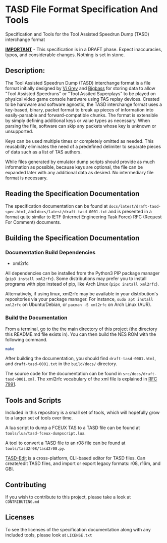 # **TASD File Format Specification And Tools**

Specification and Tools for the Tool Assisted Speedrun Dump (TASD) interchange format

<ins>**IMPORTANT**</ins> - This specification is in a DRAFT phase.  Expect inaccuracies, typos, and considerable changes.  Nothing is set in stone.

## Description:

The Tool Assisted Speedrun Dump (TASD) interchange format is a file format initially designed by [Vi Grey](https://github.com/vigrey) and [Bigbass](https://github.com/bigbass1997) for storing data to allow "Tool Assisted Speedruns" or "Tool Assited Superplays" to be played on physical video game console hardware using TAS replay devices.  Created to be hardware and software agnostic, the TASD interchange format uses a key-based, binary, packet format to break up pieces of information into easily-parsable and forward-compatible chunks.  The format is extensible by simply defining additional keys or value types as necessary.  When parsing the file, software can skip any packets whose key is unknown or unsupported.

Keys can be used multiple times or completely omitted as needed.  This reusability eliminates the need of a predefined delimiter to separate pieces of data such as a list of TAS authors.

While files generated by emulator dump scripts should provide as much information as possible, because keys are optional, the file can be expanded later with any additional data as desired. No intermediary file format is necessary.


## **Reading the Specification Documentation**

The specification documentation can be found at `docs/latest/draft-tasd-spec.html`, and `docs/latest/draft-tasd-0001.txt` and is presented in a format quite similar to IETF (Internet Engineering Task Force) RFC (Request For Comment) documents.


## **Building the Specification Documentation**

### Documentation Build Dependencies
- xml2rfc

All dependencies can be installed from the Python3 PIP package manager (`pip3 install xml2rfc`). Some distributions may prefer you to install programs with pipx instead of pip, like Arch Linux (`pipx install xml2rfc`).

Alternatively, if using linux, xml2rfc may be available in your distribution's repositories via your package manager. For instance, `sudo apt install xml2rfc` on Ubuntu/Debian, or `pacman -S xml2rfc` on Arch Linux (AUR).

### Build the Documentation
From a terminal, go to the the main directory of this project (the directory this README.md file exists in).  You can then build the NES ROM with the following command.

```sh
make
```

After building the documentation, you should find `draft-tasd-0001.html`,  and `draft-tasd-0001.txt` in the `build/docs/` directory.

The source code for the documentation can be found in `src/docs/draft-tasd-0001.xml`.  The xml2rfc vocabulary of the xml file is explained in [RFC 7991](https://www.rfc-editor.org/rfc/rfc7991).


## Tools and Scripts

Included in this repository is a small set of tools, which will hopefully grow to a larger set of tools over time.

A lua script to dump a FCEUX TAS to a TASD file can be found at `tools/lua/tasd-fceux-dumpscript.lua`.

A tool to convert a TASD file to an r08 file can be found at `tools/tasd2r08/tasd2r08.py`.

[TASD-Edit](https://github.com/bigbass1997/TASD-Edit) is a cross-platform, CLI-based editor for TASD files. Can create/edit TASD files, and import or export legacy formats: r08, r16m, and GBI.


## Contributing

If you wish to contribute to this project, please take a look at `CONTRIBUTING.md`


## Licenses

To see the licenses of the specification documentation along with any included tools, please look at `LICENSE.txt`
